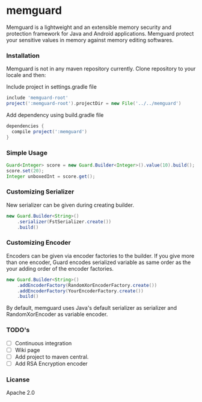 # memguard
Memguard is a lightweight and an extensible memory security and protection framework for Java and Android applications.
Memguard protect your sensitive values in memory against memory editing softwares. 

### Installation
Memguard is not in any maven repository currently. Clone repository to your locale and then:

Include project in settings.gradle file
```groovy
include 'memguard-root'
project(':memguard-root').projectDir = new File('../../memguard')
``` 

Add dependency using build.gradle file
```groovy
dependencies {
  compile project(':memguard')
}

```

### Simple Usage
```java
Guard<Integer> score = new Guard.Builder<Integer>().value(10).build();
score.set(20);
Integer unboxedInt = score.get();
```

### Customizing Serializer
New serializer can be given during creating builder.
```java
new Guard.Builder<String>()
    .serializer(FstSerializer.create())
    .build()
```

### Customizing Encoder
Encoders can be given via encoder factories to the builder. If you give more than one encoder, 
Guard encodes serialized variable as same order as the your adding order of the encoder factories.

```java
new Guard.Builder<String>()
    .addEncoderFactory(RandomXorEncoderFactory.create())
    .addEncoderFactory(YourEncoderFactory.create())
    .build()
```

By default, memguard uses Java's default serializer as serializer and RandomXorEncoder as variable encoder.

### TODO's
- [ ] Continuous integration
- [ ] Wiki page
- [ ] Add project to maven central.
- [ ] Add RSA Encryption encoder

### Licanse
Apache 2.0
 

